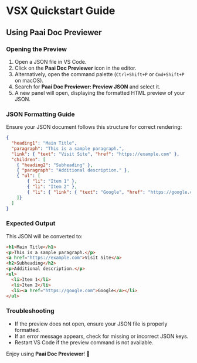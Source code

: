 # VSX Quickstart Guide

## Using Paai Doc Previewer

### Opening the Preview
1. Open a JSON file in VS Code.
2. Click on the **Paai Doc Previewer** icon in the editor.
3. Alternatively, open the command palette (`Ctrl+Shift+P` or `Cmd+Shift+P` on macOS).
4. Search for **Paai Doc Previewer: Preview JSON** and select it.
5. A new panel will open, displaying the formatted HTML preview of your JSON.

### JSON Formatting Guide
Ensure your JSON document follows this structure for correct rendering:

```json
{
  "heading1": "Main Title",
  "paragraph": "This is a sample paragraph.",
  "link": { "text": "Visit Site", "href": "https://example.com" },
  "children": [
    { "heading2": "Subheading" },
    { "paragraph": "Additional description." },
    { "ul": [
        { "li": "Item 1" },
        { "li": "Item 2" },
        { "li": { "link": { "text": "Google", "href": "https://google.com" } } }
    ]}
  ]
}
```

### Expected Output
This JSON will be converted to:

```html
<h1>Main Title</h1>
<p>This is a sample paragraph.</p>
<a href="https://example.com">Visit Site</a>
<h2>Subheading</h2>
<p>Additional description.</p>
<ul>
  <li>Item 1</li>
  <li>Item 2</li>
  <li><a href="https://google.com">Google</a></li>
</ul>
```

### Troubleshooting
- If the preview does not open, ensure your JSON file is properly formatted.
- If an error message appears, check for missing or incorrect JSON keys.
- Restart VS Code if the preview command is not available.

Enjoy using **Paai Doc Previewer**! 🚀